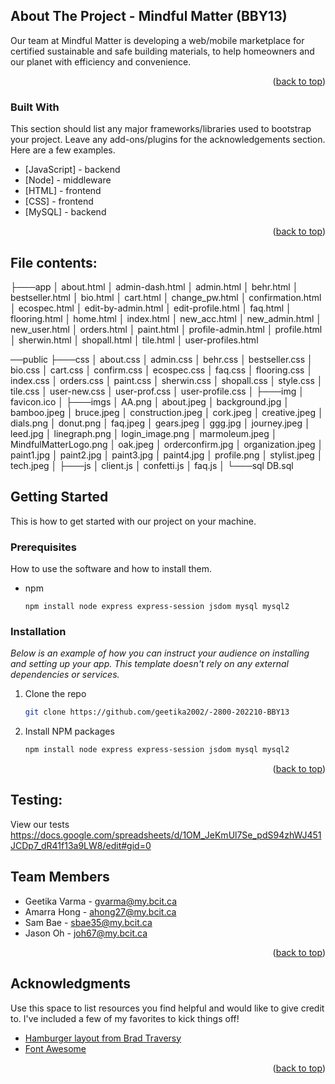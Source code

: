 

<!-- ABOUT THE PROJECT -->
## About The Project - Mindful Matter (BBY13)


Our team at Mindful Matter is developing a web/mobile marketplace for certified 
sustainable and safe building materials, to help homeowners and our planet with efficiency and convenience.

<p align="right">(<a href="#top">back to top</a>)</p>

### Built With

This section should list any major frameworks/libraries used to bootstrap your project. Leave any add-ons/plugins for the acknowledgements section. Here are a few examples.

* [JavaScript] - backend
* [Node] - middleware 
* [HTML] - frontend
* [CSS] - frontend
* [MySQL] - backend 


<p align="right">(<a href="#top">back to top</a>)</p>

## File contents: 


├───app
│       about.html
│       admin-dash.html
│       admin.html
│       behr.html
│       bestseller.html
│       bio.html
│       cart.html
│       change_pw.html
│       confirmation.html
│       ecospec.html
│       edit-by-admin.html
│       edit-profile.html
│       faq.html
│       flooring.html
│       home.html
│       index.html
│       new_acc.html
│       new_admin.html
│       new_user.html
│       orders.html
│       paint.html
│       profile-admin.html
│       profile.html
│       sherwin.html
│       shopall.html
│       tile.html
│       user-profiles.html

──public
    ├───css
    │       about.css
    │       admin.css
    │       behr.css
    │       bestseller.css
    │       bio.css
    │       cart.css
    │       confirm.css
    │       ecospec.css
    │       faq.css
    │       flooring.css
    │       index.css
    │       orders.css
    │       paint.css
    │       sherwin.css
    │       shopall.css
    │       style.css
    │       tile.css
    │       user-new.css
    │       user-prof.css
    │       user-profile.css
    │
    ├───img
    │       favicon.ico
    │
    ├───imgs
    │       AA.png
    │       about.jpeg
    │       background.jpg
    │       bamboo.jpeg
    │       bruce.jpeg
    │       construction.jpeg
    │       cork.jpeg
    │       creative.jpeg
    │       dials.png
    │       donut.png
    │       faq.jpeg
    │       gears.jpeg
    │       ggg.jpg
    │       journey.jpeg
    │       leed.jpg
    │       linegraph.png
    │       login_image.png
    │       marmoleum.jpeg
    │       MindfulMatterLogo.png
    │       oak.jpeg
    │       orderconfirm.jpg
    │       organization.jpeg
    │       paint1.jpg
    │       paint2.jpg
    │       paint3.jpg
    │       paint4.jpg
    │       profile.png
    │       stylist.jpeg
    │       tech.jpeg
    │
    ├───js
    │       client.js
    │       confetti.js
    │       faq.js
    │
    └───sql
            DB.sql


<!-- GETTING STARTED -->
## Getting Started

This is how to get started with our project on your machine. 

### Prerequisites

How to use the software and how to install them.
* npm
  ```
  npm install node express express-session jsdom mysql mysql2 
  ```

### Installation

_Below is an example of how you can instruct your audience on installing and setting up your app. This template doesn't rely on any external dependencies or services._

1. Clone the repo
   ```sh
   git clone https://github.com/geetika2002/-2800-202210-BBY13
   ```
2. Install NPM packages
   ```sh
   npm install node express express-session jsdom mysql mysql2 
   ```

<p align="right">(<a href="#top">back to top</a>)</p>

## Testing: 

View our tests
https://docs.google.com/spreadsheets/d/1OM_JeKmUl7Se_pdS94zhWJ451JCDp7_dR41f13a9LW8/edit#gid=0


<!-- TEAM MEMBERS -->
## Team Members

* Geetika Varma - gvarma@my.bcit.ca
* Amarra Hong - ahong27@my.bcit.ca
* Sam Bae - sbae35@my.bcit.ca
* Jason Oh - joh67@my.bcit.ca


<p align="right">(<a href="#top">back to top</a>)</p>



<!-- ACKNOWLEDGMENTS -->
## Acknowledgments

Use this space to list resources you find helpful and would like to give credit to. I've included a few of my favorites to kick things off!

* [Hamburger layout from Brad Traversy](https://codepen.io/bradtraversy/pen/vMGBjQ)
* [Font Awesome](https://fontawesome.com)

<p align="right">(<a href="#top">back to top</a>)</p>



<!-- MARKDOWN LINKS & IMAGES -->
[product-screenshot]: imgs\MindfulMatterLogo.png